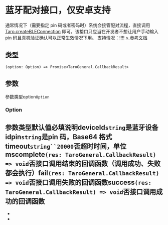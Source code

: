 # 蓝牙配对接口，仅安卓支持
通常情况下（需要指定 pin 码或者密码时）系统会接管配对流程，直接调用 [Taro.createBLEConnection](../bluetooth-ble/createBLEConnection.html) 即可。该接口只应当在开发者不想让用户手动输入 pin 码且真机验证确认可以正常生效情况下用。
支持情况：!!!!
[> 参考文档
](https://developers.weixin.qq.com/miniprogram/dev/api/device/bluetooth/wx.makeBluetoothPair.html)
## 类型[​](makeBluetoothPair.html#类型)
```tsx
(option: Option) => Promise<TaroGeneral.CallbackResult>
```

## 参数[​](makeBluetoothPair.html#参数)
参数类型option`Option`
### Option[​](makeBluetoothPair.html#option)
参数类型默认值必填说明deviceId`string`是蓝牙设备 idpin`string`是pin 码，Base64 格式timeout`string``20000`否超时时间，单位 mscomplete`(res: TaroGeneral.CallbackResult) => void`否接口调用结束的回调函数（调用成功、失败都会执行）fail`(res: TaroGeneral.CallbackResult) => void`否接口调用失败的回调函数success`(res: TaroGeneral.CallbackResult) => void`否接口调用成功的回调函数
- 
- 

-
